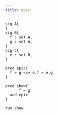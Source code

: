 ```yaml
---
title: epic
---
```



```alloy
sig A{
}
sig B{
  f : set A,
  g : set A,
}
sig C{
  e : set B,
}
```

```alloy
pred epic{
  f = g <=> e.f = e.g
}
```

```alloy
pred show{
      f = g
  and epic
}

run show
```
